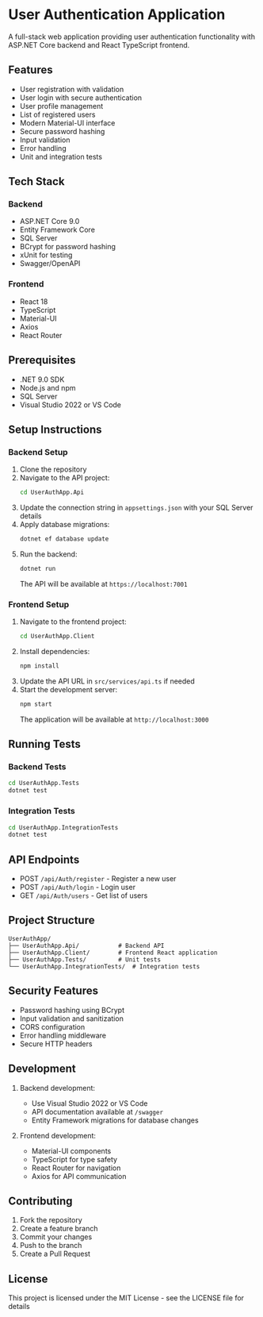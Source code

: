 # User Authentication Application

A full-stack web application providing user authentication functionality with ASP.NET Core backend and React TypeScript frontend.

## Features

- User registration with validation
- User login with secure authentication
- User profile management
- List of registered users
- Modern Material-UI interface
- Secure password hashing
- Input validation
- Error handling
- Unit and integration tests

## Tech Stack

### Backend
- ASP.NET Core 9.0
- Entity Framework Core
- SQL Server
- BCrypt for password hashing
- xUnit for testing
- Swagger/OpenAPI

### Frontend
- React 18
- TypeScript
- Material-UI
- Axios
- React Router

## Prerequisites

- .NET 9.0 SDK
- Node.js and npm
- SQL Server
- Visual Studio 2022 or VS Code

## Setup Instructions

### Backend Setup

1. Clone the repository
2. Navigate to the API project:
   ```bash
   cd UserAuthApp.Api
   ```
3. Update the connection string in `appsettings.json` with your SQL Server details
4. Apply database migrations:
   ```bash
   dotnet ef database update
   ```
5. Run the backend:
   ```bash
   dotnet run
   ```
   The API will be available at `https://localhost:7001`

### Frontend Setup

1. Navigate to the frontend project:
   ```bash
   cd UserAuthApp.Client
   ```
2. Install dependencies:
   ```bash
   npm install
   ```
3. Update the API URL in `src/services/api.ts` if needed
4. Start the development server:
   ```bash
   npm start
   ```
   The application will be available at `http://localhost:3000`

## Running Tests

### Backend Tests
```bash
cd UserAuthApp.Tests
dotnet test
```

### Integration Tests
```bash
cd UserAuthApp.IntegrationTests
dotnet test
```

## API Endpoints

- POST `/api/Auth/register` - Register a new user
- POST `/api/Auth/login` - Login user
- GET `/api/Auth/users` - Get list of users

## Project Structure

```
UserAuthApp/
├── UserAuthApp.Api/           # Backend API
├── UserAuthApp.Client/        # Frontend React application
├── UserAuthApp.Tests/         # Unit tests
└── UserAuthApp.IntegrationTests/  # Integration tests
```

## Security Features

- Password hashing using BCrypt
- Input validation and sanitization
- CORS configuration
- Error handling middleware
- Secure HTTP headers

## Development

1. Backend development:
   - Use Visual Studio 2022 or VS Code
   - API documentation available at `/swagger`
   - Entity Framework migrations for database changes

2. Frontend development:
   - Material-UI components
   - TypeScript for type safety
   - React Router for navigation
   - Axios for API communication

## Contributing

1. Fork the repository
2. Create a feature branch
3. Commit your changes
4. Push to the branch
5. Create a Pull Request

## License

This project is licensed under the MIT License - see the LICENSE file for details 